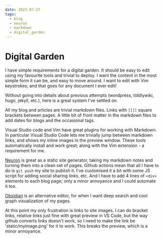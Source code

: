 ```yaml
---
date: 2021-07-27
tags:
  - blog
  - neuron
  - markdown
  - digital_garden
---
```


# Digital Garden
 
I have simple requirements for a digital garden.  It should be easy to edit using my favourite tools and trivial to deploy.  I want the content in the most simple form it can be, and easy to move around.  I want to edit with Vim keystrokes; and that goes for any document I ever edit!

Without going into details about previous attempts (wordpress, tiddlywiki, hugo, jekyll, etc.), here is a great system I've settled on.

All my blog and articles are trivial markdown files.  Links with `[[]]` square brackets between pages.  A little bit of front matter in the markdown files to add dates for blogs and the occasional tags.

Visual Studio code and Vim have great plugins for working with Markdown.  In particular Visual Studio Code lets me trivially jump between markdown links, and shows my inline images in the preview window.  These tools automatically install and work great; along with the Vim extension - a requirement for me.

[Neuron](https://neuron.zettel.page) is great as a static site generator, taking my markdown notes and turning them into a clean set of pages.  Github actions mean that all I have to do is `git push` my site to publish it.  I've customised it a bit with some JS script for adding social sharing links, etc.  And I have to add 4 lines of `<div>` elements to each blog page; only a minor annoyance and I could automate it too.

[Obsidian](https://obsidian.md) is an alternative editor, for when I want deep search and cool graph visualization of my pages.

At this point my only frustration is links to site images.  I can do bracket links, relative links just fine with great preview in VS Code, but the way github converts links doesn't work, so I need to make the link be 'static/myimage.png' for it to work.  This breaks the preview, which is a minor annoyance.

<div class="ui section divider"></div>
<section id="socialMediaLinks"></section>
<div class="ui section divider"></div>
<div id="disqus_thread"></div>